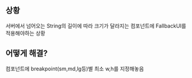 

## 상황

서버에서 넘어오는 String의 길이에 따라 크기가 달라지는 컴포넌트에 FallbackUI를 적용해야하는 상황


## 어떻게 해결?

컴포넌트에 breakpoint(sm,md,lg등)별 최소 w,h를 지정해놓음